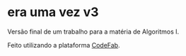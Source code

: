 # era uma vez v3

Versão final de um trabalho para a matéria de Algoritmos I.

Feito utilizando a plataforma [CodeFab](https://www.codefab.tk/login).
